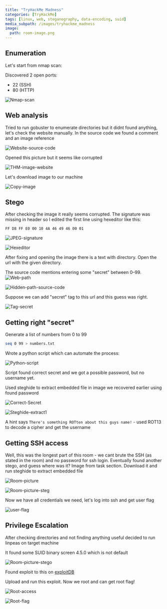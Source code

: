 ```yaml
---
title: "TryHackMe Madness"
categories: [TryHackMe]
tags: [linux, web, steganography, data-encoding, suid]
media_subpath: /images/tryhackme_madness
image: 
  path: room-image.png
---
```

## Enumeration

Let's start from nmap scan:

Discovered 2 open ports:
  - 22 (SSH)
  - 80 (HTTP)
 
![Nmap-scan](1.png)

## Web analysis
  
Tried to run gobuster to enumerate directories but it didnt found anything, let's check the website manually. In the source code we found a comment and an image reference

  ![Website-source-code](2.png)

Opened this picture but it seems like corrupted

![THM-image-website](3.png)

Let's download image to our machine

  ![Copy-image](4.png)

## Stego

After checking the image it really seems corrupted. The signature was missing in header so I edited the first line using hexeditor like this:

```
FF D8 FF E0 00 10 4A 46 49 46 00 01
```

  ![JPEG-signature](6.png)

  ![Hexeditor](8.png)

After fixing and opening the image there is a text with directory.
Open the url with the given directory.

The source code mentions entering some "secret" between 0–99.
  ![Web-path](9.png)

  ![Hidden-path-source-code](10.png)

Suppose we can add "secret" tag to this url and this guess was right.
 
  ![Tag-secret](11.png)

  ## Getting right "secret"

Generate a list of numbers from 0 to 99

  ```bash
  seq 0 99 > numbers.txt
  ```

Wrote a python script which can automate the process:

  ![Python-script](12.png)

Script found correct secret and we got a possible password, but no username yet.

Used steghide to extract embedded file in image we recovered earlier using found password

![Correct-Secret](13.png)

![Steghide-extract1](15.png)

A hint says `There's something ROTten about this guys name!` - used ROT13 to decode a cipher and get the username

## Getting SSH access

Well, this was the longest part of this room - we cant brute the SSH (as stated in the room) and no password for ssh login. Eventually found another stego, and guess where was it? Image from task section. Download it and run steghide to extract embedded file

![Room-picture](23.png)  

![Room-picture-steg](16.png)

Now we have all credentials we need, let's log into ssh and get user flag

![user-flag](17.png)

## Privilege Escalation

After checking directories and not finding anything useful decided to run linpeas on target machine

It found some SUID binary screen 4.5.0 which is not default

![Room-picture-stego](19.png)

Found exploit to this on [exploitDB](https://www.exploit-db.com/exploits/41154)

Upload and run this exploit. Now we root and can get root flag!

![Root-access](21.png)

![Root-flag](22.png) 

